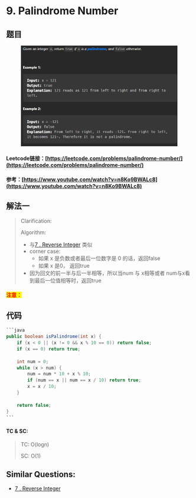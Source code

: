 # 9. Palindrome Number

## 题目

<figure><img src="../../.gitbook/assets/image (168).png" alt=""><figcaption></figcaption></figure>

#### Leetcode链接：[https://leetcode.com/problems/palindrome-number/](https://leetcode.com/problems/palindrome-number/)

#### 参考：[https://www.youtube.com/watch?v=n8Ko9BWALc8](https://www.youtube.com/watch?v=n8Ko9BWALc8)

## 解法一

> Clarification:&#x20;
>
> Algorithm:&#x20;
>
> * 与[7 . Reverse Integer](7.-reverse-integer.md) 类似
> * corner case:&#x20;
>   * 如果 x 是负数或者最后一位数字是 0 的话，返回false
>   * 如果 x 是0， 返回true
> * 因为回文的前一半与后一半相等，所以当num 与 x相等或者 num与x看到最后一位值相等时，返回true

#### <mark style="color:red;">注意：</mark>

## 代码

````java
```java
public boolean isPalindrome(int x) {
    if (x < 0 || (x != 0 && x % 10 == 0)) return false;
    if (x == 0) return true;

    int num = 0;
    while (x > num) {
        num = num * 10 + x % 10;
        if (num == x || num == x / 10) return true;
        x = x / 10;
    }

    return false;
}
```
````

#### TC & SC:&#x20;

> TC: O(logn)
>
> SC: O(1)

## **Similar Questions:**&#x20;

* [ 7 . Reverse Integer](7.-reverse-integer.md)
